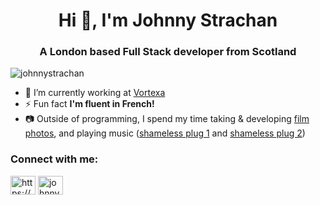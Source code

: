 <h1 align="center">Hi 👋, I'm Johnny Strachan</h1>
<h3 align="center">A London based Full Stack developer from Scotland</h3>

<p align="left"> <img src="https://komarev.com/ghpvc/?username=johnnystrachan&label=Profile%20views&color=0e75b6&style=flat" alt="johnnystrachan" /> </p>

- 🔭 I’m currently working at [Vortexa](https://www.vortexa.com//)
- ⚡ Fun fact **I'm fluent in French!**
- :camera: Outside of programming, I spend my time taking & developing [film photos](https://www.instagram.com/bxstxrd_film/), and playing music ([shameless plug 1](https://soundcloud.com/alltalkedi) and [shameless plug 2](https://soundcloud.com/johnny-strachan))

<p align="left">
<h3 align="left">Connect with me:</h3>
<a href="https://linkedin.com/in/jonathanpstrachan" target="blank"><img align="center" src="https://cdn.jsdelivr.net/npm/simple-icons@3.0.1/icons/linkedin.svg" alt="https://www.linkedin.com/in/jonathanpstrachan" height="30" width="40" /></a>
<a href="https://instagram.com/johnnystrachan" target="blank"><img align="center" src="https://cdn.jsdelivr.net/npm/simple-icons@3.0.1/icons/instagram.svg" alt="johnnystrachan" height="30" width="40" /></a>
</p>
